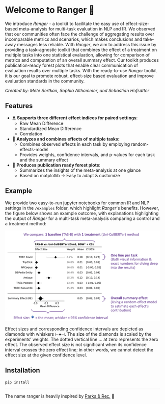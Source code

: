 # Welcome to Ranger 🌲
We introduce *Ranger* - a toolkit to facilitate the easy use of effect-size-based meta-analysis for multi-task evaluation in NLP and IR. We observed that our communities often face the challenge of aggregating results over incomparable metrics and scenarios, which makes conclusions and take-away messages less reliable. With *Ranger*, we aim to address this issue by providing a task-agnostic toolkit that combines the effect of a treatment on multiple tasks into one statistical evaluation, allowing for comparison of metrics and computation of an overall summary effect.
Our toolkit produces publication-ready forest plots that enable clear communication of evaluation results over multiple tasks. With the ready-to-use *Ranger* toolkit it is our goal to promote robust, effect-size based evaluation and improve evaluation standards in the community.

*Created by: Mete Sertkan, Sophia Althammer, and Sebastian Hofsätter*

## Features

- 𝚫 **Supports three different effect indices for paired settings**:
    - Raw Mean Difference
    - Standardized Mean Difference
    - Correlation
- 🔎 **Analyzes and combines effects of multiple tasks:**
    - Combines observed effects in each task by employing random-effects-model
    - Provides weights, confidence intervals, and p-values for each task and the summary effect
- 🌲 **Produces publication ready forest plots:**
    - Summarizes the insights of the meta-analysis at one glance
    - Based on matplotlib → Easy to adapt & customize

## Example
We provide two easy-to-run jupyter notebooks for common IR and NLP settings in the  ``/examples`` folder, which highlight *Ranger*'s benefits. However, the figure below shows an example outcome, with explanations highlighting the output of *Ranger* for a multi-task meta-analysis comparing a control and a treatment method:

![Example Forest Plot](figures/example.png)

Effect sizes and corresponding confidence intervals are depicted as diamonds with whiskers ⊢♦⊣. The size of the diamonds is scaled by the experiments’ weights. The dotted vertical line ... at zero represents the zero effect. The observed effect size is not significant when its confidence interval crosses the zero effect line; in other words, we cannot detect the effect size at the given confidence level.


## Installation


```
pip install 
```


---
The name ranger is heavily inspired by [Parks & Rec.](https://www.youtube.com/watch?v=XkhMw2KIp_4) 💚